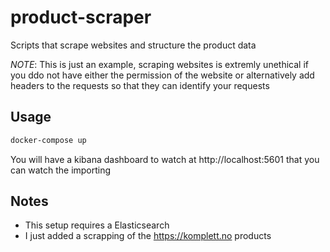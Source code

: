 # product-scraper

Scripts that scrape websites and structure the product data

_NOTE_: This is just an example, scraping websites is extremly unethical if you ddo not have either the permission of the website or alternatively add headers to the requests so that they can identify your requests

## Usage

```bash
docker-compose up
```

You will have a kibana dashboard to watch at http://localhost:5601 that you can watch the importing

## Notes

- This setup requires a Elasticsearch
- I just added a scrapping of the https://komplett.no products
